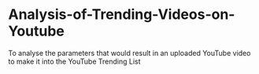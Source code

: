 # Analysis-of-Trending-Videos-on-Youtube
To analyse the parameters that would result in an uploaded YouTube video to make it into the YouTube Trending List
